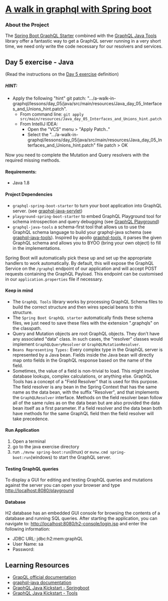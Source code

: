 # [A walk in graphql with Spring boot]((/README.md))

### About the Project
The [Spring Boot GraphQL Starter](https://github.com/graphql-java-kickstart/graphql-spring-boot) combined with the [GraphQL Java Tools](https://github.com/graphql-java-kickstart/graphql-java-tools) library offer a fantastic way to get a GraphQL server running in a very short time, we need only write the code necessary for our resolvers and services.

## Day 5 exercise - Java
(Read the instructions on the [Day 5 exercise](../day_05.md#exercise) definition)

##### HINT:
* Apply the following "hint" git patch: ".../a-walk-in-graphql/lessons/day_05/java/src/main/resources/Java_day_05_Interfaces_and_Unions_hint.patch".
    * From command line: `git apply src/main/resources/Java_day_05_Interfaces_and_Unions_hint.patch`
    * From IntelliJ IDEA:
        * Open the "VCS" menu > "Apply Patch.."
        * Select the ".../a-walk-in-graphql/lessons/day_05/java/src/main/resources/Java_day_05_Interfaces_and_Unions_hint.patch" file patch > OK    

Now you need to complete the Mutation and Query resolvers with the required missing methods.

#### Requirements:
* Java 1.8
#### Project Dependencies
* `graphql-spring-boot-starter` to turn your boot application into GraphQL server. (see [graphql-java-servlet](https://github.com/graphql-java-kickstart/graphql-java-servlet))
* `playground-spring-boot-starter` to embed GraphQL Playground tool for schema introspection and query debugging (see [GraphQL Playground](https://github.com/prisma/graphql-playground))
* `graphql-java-tools` a schema-first tool that allows us to use the GraphQL schema language to build your graphql-java schema (see [graphql-java-tools](https://github.com/graphql-java-kickstart/graphql-java-tools)). Inspired by apollo [graphql-tools](https://github.com/apollographql/graphql-tools), it parses the given GraphQL schema and allows you to BYOO (bring your own object) to fill in the implementations.

Spring Boot will automatically pick these up and set up the appropriate handlers to work automatically. By default, this will expose the GraphQL Service on the `/graphql` endpoint of our application and will accept POST requests containing the GraphQL Payload. This endpoint can be customised in our `application.properties` file if necessary.

#### Keep in mind
* The `GraphQL Tools` library works by processing GraphQL Schema files to build the correct structure and then wires special beans to this structure. 
* The `Spring Boot GraphQL starter` automatically finds these schema files, we just need to save these files with the extension ".graphqls" on the classpath.
* Query and Mutation objects are root GraphQL objects. They don’t have any associated "data" class. In such cases, the "resolver" classes would implement `GraphQLQueryResolver` or `GraphQLMutationResolver`.
* `Beans Representing Types:` Every complex type in the GraphQL server is represented by a Java bean. Fields inside the Java bean will directly map onto fields in the GraphQL response based on the name of the field.
* Sometimes, the value of a field is non-trivial to load. This might involve database lookups, complex calculations, or anything else. GraphQL Tools has a concept of a "Field Resolver" that is used for this purpose. 
The field resolver is any bean in the Spring Context that has the same name as the data bean, with the suffix "Resolver", and that implements the `GraphQLResolver` interface. Methods on the field resolver bean follow all of the same rules as on the data bean but are also provided the data bean itself as a first parameter. If a field resolver and the data bean both have methods for the same GraphQL field then the field resolver will take precedence.

#### Run Application
1. Open a terminal
2. go to the java exercise directory
3. run `./mvnw spring-boot:run`(linux) or `mvnw.cmd spring-boot:run`(windows) to start the GraphQL server.

#### Testing GraphQL queries
To display a GUI for editing and testing GraphQL queries and mutations against the server you can open your browser and type [http://localhost:8080/playground](http://localhost:8080/playground)

#### Database
H2 database has an embedded GUI console for browsing the contents of a database and running SQL queries.
After starting the application, you can navigate to:
[http://localhost:8080/h2-console/login.jsp](http://localhost:8080/h2-console/login.jsp) and enter the following information:
- JDBC URL: jdbc:h2:mem:graphQL
- User Name: sa
- Password: <blank>

## Learning Resources
- [GrapQL official documentation](https://graphql.org/learn/)
- [graphql-java documentation](https://www.graphql-java.com/documentation/)
- [GraphQL Java Kickstart - Springboot](https://www.graphql-java-kickstart.com/spring-boot/)
- [GraphQL Java Kickstart - Tools](https://www.graphql-java-kickstart.com/tools/)
